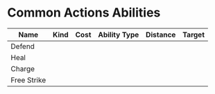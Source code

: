 # Common Actions Abilities

| Name        | Kind | Cost | Ability Type | Distance | Target |
| ----------- | ---- | ---- | ------------ | -------- | ------ |
| Defend      |      |      |              |          |        |
| Heal        |      |      |              |          |        |
| Charge      |      |      |              |          |        |
| Free Strike |      |      |              |          |        |
